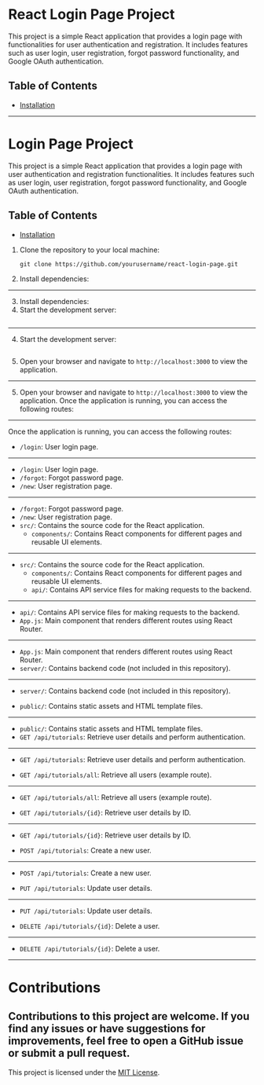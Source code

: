 
 # React Login Page Project

 This project is a simple React application that provides a login page with functionalities for user authentication and registration. It includes features such as user login, user registration, forgot password functionality, and Google OAuth authentication.

 ## Table of Contents

 - [Installation](#installation)
---
# Login Page Project
 
 This project is a simple React application that provides a login page with user authentication and registration functionalities. It includes features such as user login, user registration, forgot password functionality, and Google OAuth authentication.
 
 ## Table of Contents
 
 - [Installation](#installation)

 1. Clone the repository to your local machine:
    ```
    git clone https://github.com/yourusername/react-login-page.git
    ```
    
 3. Install dependencies:
---
 3. Install dependencies:
 4. Start the development server:
    ```bash
---
 4. Start the development server:
    ```bash

 5. Open your browser and navigate to `http://localhost:3000` to view the application.
---
 5. Open your browser and navigate to `http://localhost:3000` to view the application.
 Once the application is running, you can access the following routes:
---
 Once the application is running, you can access the following routes:
 - `/login`: User login page.
---
 - `/login`: User login page.
 - `/forgot`: Forgot password page.
 - `/new`: User registration page.
---
 - `/forgot`: Forgot password page.
 - `/new`: User registration page.
 - `src/`: Contains the source code for the React application.
   - `components/`: Contains React components for different pages and reusable UI elements.
---
 - `src/`: Contains the source code for the React application.
   - `components/`: Contains React components for different pages and reusable UI elements.
   - `api/`: Contains API service files for making requests to the backend.
---
   - `api/`: Contains API service files for making requests to the backend.
   - `App.js`: Main component that renders different routes using React Router.
---
   - `App.js`: Main component that renders different routes using React Router.
 - `server/`: Contains backend code (not included in this repository).
---
 - `server/`: Contains backend code (not included in this repository).

 - `public/`: Contains static assets and HTML template files.
---
 - `public/`: Contains static assets and HTML template files.
 - `GET /api/tutorials`: Retrieve user details and perform authentication.
---
 - `GET /api/tutorials`: Retrieve user details and perform authentication.

 - `GET /api/tutorials/all`: Retrieve all users (example route).
---
 - `GET /api/tutorials/all`: Retrieve all users (example route).

 - `GET /api/tutorials/{id}`: Retrieve user details by ID.
---
 - `GET /api/tutorials/{id}`: Retrieve user details by ID.

 - `POST /api/tutorials`: Create a new user.
---
 - `POST /api/tutorials`: Create a new user.

 - `PUT /api/tutorials`: Update user details.
---
 - `PUT /api/tutorials`: Update user details.

 - `DELETE /api/tutorials/{id}`: Delete a user.
---
 - `DELETE /api/tutorials/{id}`: Delete a user.
---
# Contributions
 Contributions to this project are welcome. If you find any issues or have suggestions for improvements, feel free to open a GitHub issue or submit a pull request.
---
 This project is licensed under the [MIT License](LICENSE).

